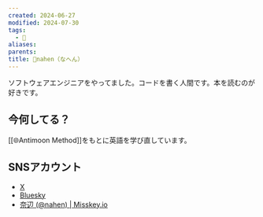 ```yaml
---
created: 2024-06-27
modified: 2024-07-30
tags:
  - 👤
aliases: 
parents: 
title: 👤nahen（なへん）
---
```

ソフトウェアエンジニアをやってました。コードを書く人間です。本を読むのが好きです。

## 今何してる？
[[🌐Antimoon Method]]をもとに英語を学び直しています。

## SNSアカウント
- <i class="fa-brands fa-x-twitter"></i>[X](https://x.com/nahen_g)
- <i class="fa-brands fa-bluesky"></i>[Bluesky](https://bsky.app/profile/nahen.bsky.social)
- [奈辺 (@nahen) | Misskey.io](https://misskey.io/@nahen)